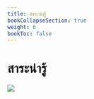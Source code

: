 ```yaml
---
title: สาระน่ารู้
bookCollapseSection: true
weight: 6
bookToc: false
---
```


สาระน่ารู้
===

![](https://cdn.shopify.com/s/files/1/1695/9247/articles/did_you_know_1024x1024.png?v=1490962068)